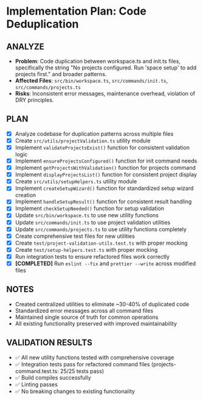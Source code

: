 # Implementation Plan: Code Deduplication

## ANALYZE

- **Problem**: Code duplication between workspace.ts and init.ts files, specifically the string "No projects configured. Run 'space setup' to add projects first." and broader patterns.
- **Affected Files**: `src/bin/workspace.ts`, `src/commands/init.ts`, `src/commands/projects.ts`
- **Risks**: Inconsistent error messages, maintenance overhead, violation of DRY principles.

## PLAN

- [x] Analyze codebase for duplication patterns across multiple files
- [x] Create `src/utils/projectValidation.ts` utility module
- [x] Implement `validateProjectsExist()` function for consistent validation logic
- [x] Implement `ensureProjectsConfigured()` function for init command needs
- [x] Implement `getProjectsWithValidation()` function for projects command
- [x] Implement `displayProjectsList()` function for consistent project display
- [x] Create `src/utils/setupHelpers.ts` utility module
- [x] Implement `createSetupWizard()` function for standardized setup wizard creation
- [x] Implement `handleSetupResult()` function for consistent result handling
- [x] Implement `checkSetupNeeded()` function for setup validation
- [x] Update `src/bin/workspace.ts` to use new utility functions
- [x] Update `src/commands/init.ts` to use project validation utilities
- [x] Update `src/commands/projects.ts` to use utility functions completely
- [x] Create comprehensive test files for new utilities
- [x] Create `test/project-validation-utils.test.ts` with proper mocking
- [x] Create `test/setup-helpers.test.ts` with proper mocking
- [x] Run integration tests to ensure refactored files work correctly
- [x] **[COMPLETED]** Run `eslint --fix` and `prettier --write` across modified files

## NOTES

- Created centralized utilities to eliminate ~30-40% of duplicated code
- Standardized error messages across all command files
- Maintained single source of truth for common operations
- All existing functionality preserved with improved maintainability

## VALIDATION RESULTS

- ✅ All new utility functions tested with comprehensive coverage
- ✅ Integration tests pass for refactored command files (projects-command.test.ts: 25/25 tests pass)
- ✅ Build compiles successfully
- ✅ Linting passes
- ✅ No breaking changes to existing functionality
